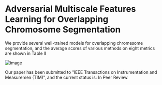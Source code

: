 # Adversarial Multiscale Features Learning for Overlapping Chromosome Segmentation 
We provide several well-trained models for overlapping chromesome segmentation, and the average scores of various methods on eight metrics are shown in Table II

![image](https://github.com/liyemei/AFML/blob/master/results/TableII.png)

Our paper has been submitted to "IEEE Transactions on Instrumentation and Measuremen (TIM)", and the current status is: In Peer Review.


